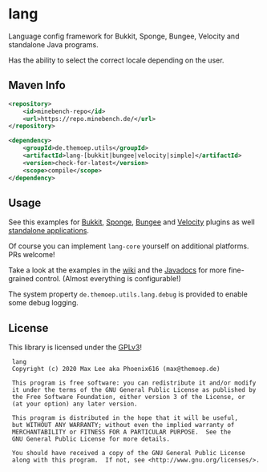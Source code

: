 # lang
Language config framework for Bukkit, Sponge, Bungee, Velocity and standalone Java programs.

Has the ability to select the correct locale depending on the user.

## Maven Info

```xml
<repository>
    <id>minebench-repo</id>
    <url>https://repo.minebench.de/</url>
</repository>

<dependency>
    <groupId>de.themoep.utils</groupId>
    <artifactId>lang-[bukkit|bungee|velocity|simple]</artifactId>
    <version>check-for-latest</version>
    <scope>compile</scope>
</dependency>
```

## Usage
See this examples for [Bukkit](https://wiki.phoenix616.dev/library:lang:example:bukkit), [Sponge](https://wiki.phoenix616.dev/library:lang:example:sponge), 
[Bungee](https://wiki.phoenix616.dev/library:lang:example:bungee) and 
[Velocity](https://wiki.phoenix616.dev/library:lang:example:standalone) 
plugins as well [standalone applications](https://wiki.phoenix616.dev/library:lang:example:standalone).

Of course you can implement `lang-core` yourself on additional platforms. PRs welcome!

Take a look at the examples in the [wiki](https://wiki.phoenix616.dev/library:lang:) and the [Javadocs](https://docs.phoenix616.dev/lang/) for more fine-grained control.
(Almost everything is configurable!)

The system property `de.themoep.utils.lang.debug` is provided to enable some debug logging.

## License
This library is licensed under the [GPLv3](https://github.com/Phoenix616/lang/blob/master/LICENSE)!
```
 lang
 Copyright (c) 2020 Max Lee aka Phoenix616 (max@themoep.de)

 This program is free software: you can redistribute it and/or modify
 it under the terms of the GNU General Public License as published by
 the Free Software Foundation, either version 3 of the License, or
 (at your option) any later version.

 This program is distributed in the hope that it will be useful,
 but WITHOUT ANY WARRANTY; without even the implied warranty of
 MERCHANTABILITY or FITNESS FOR A PARTICULAR PURPOSE.  See the
 GNU General Public License for more details.

 You should have received a copy of the GNU General Public License
 along with this program.  If not, see <http://www.gnu.org/licenses/>.
```
